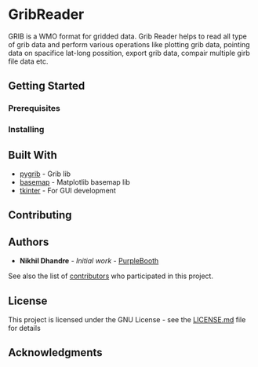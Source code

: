 # GribReader

GRIB is a WMO format for gridded data. Grib Reader helps to read all type of grib data and perform various operations like plotting grib data, pointing data on spacifice lat-long possition, export grib data, compair multiple girb file data etc.

## Getting Started

### Prerequisites

### Installing


## Built With

* [pygrib](https://github.com/jswhit/pygrib) - Grib lib
* [basemap](https://matplotlib.org/basemap/) - Matplotlib basemap lib
* [tkinter](https://docs.python.org/2/library/tkinter.html) - For GUI development

## Contributing


## Authors

* **Nikhil Dhandre** - *Initial work* - [PurpleBooth](https://github.com/digitronik)

See also the list of [contributors](https://github.com/your/project/contributors) who participated in this project.

## License

This project is licensed under the GNU License - see the [LICENSE.md](LICENSE.md) file for details

## Acknowledgments


